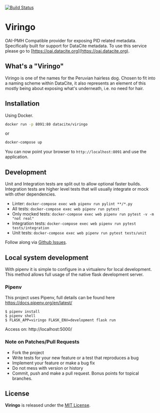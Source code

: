 [![Build Status](https://travis-ci.com/datacite/viringo.svg?branch=master)](https://travis-ci.com/datacite/viringo)

# Viringo

OAI-PMH Compatible provider for exposing PID related metadata.
Specifically built for support for DataCite metadata. To use this service please
go to [https://oai.datacite.org](https://oai.datacite.org).

## What's a "Viringo"
Viringo is one of the names for the Peruvian hairless dog.
Chosen to fit into a naming scheme within DataCite, it also represents
an element of this mostly being about exposing what's underneath, i.e. no need
for hair.

## Installation

Using Docker.

```bash
docker run -p 8091:80 datacite/viringo
```

or

```bash
docker-compose up
```

You can now point your browser to `http://localhost:8091` and use the application.

## Development

Unit and Integration tests are split out to allow optional faster builds.
Integration tests are higher level tests that will usually integrate or mock with
other dependencies.

* Linter: `docker-compose exec web pipenv run pylint **/*.py`
* All tests: `docker-compose exec web pipenv run pytest`
* Only mocked tests: `docker-compose exec web pipenv run pytest -v -m "not real"`
* Integration tests: `docker-compose exec web pipenv run pytest tests/integration`
* Unit tests: `docker-compose exec web pipenv run pytest tests/unit`

Follow along via [Github Issues](https://github.com/datacite/lupo/issues).

## Local system development

With pipenv it is simple to configure in a virtualenv for local development.
This method allows full usage of the native flask development server.

### Pipenv
This project uses Pipenv, full details can be found here https://docs.pipenv.org/en/latest/

```
$ pipenv install
$ pipenv shell
$ FLASK_APP=viringo FLASK_ENV=development flask run
```

Access on: http://localhost:5000/

### Note on Patches/Pull Requests

* Fork the project
* Write tests for your new feature or a test that reproduces a bug
* Implement your feature or make a bug fix
* Do not mess with version or history
* Commit, push and make a pull request. Bonus points for topical branches.


## License

**Viringo** is released under the [MIT License](https://github.com/datacite/viringo/blob/master/LICENSE).
